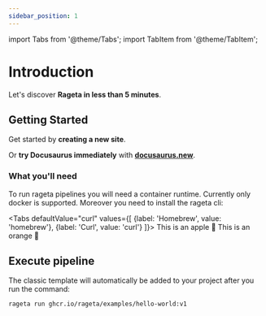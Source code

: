 ```yaml
---
sidebar_position: 1
---
```


import Tabs from '@theme/Tabs';
import TabItem from '@theme/TabItem';

# Introduction

Let's discover **Rageta in less than 5 minutes**.

## Getting Started

Get started by **creating a new site**.

Or **try Docusaurus immediately** with **[docusaurus.new](https://docusaurus.new)**.

### What you'll need

To run rageta pipelines you will need a container runtime. Currently only docker is supported.
Moreover you need to install the rageta cli:

<Tabs
  defaultValue="curl"
  values={[
    {label: 'Homebrew', value: 'homebrew'},
    {label: 'Curl', value: 'curl'}
  ]}>
  <TabItem value="homebrew">This is an apple 🍎</TabItem>
  <TabItem value="curl">This is an orange 🍊</TabItem>
</Tabs>

## Execute pipeline

The classic template will automatically be added to your project after you run the command:

```bash
rageta run ghcr.io/rageta/examples/hello-world:v1
```
